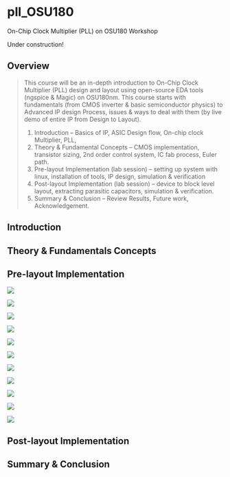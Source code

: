 # pll_OSU180
On-Chip Clock Multiplier (PLL) on OSU180 Workshop

Under construction!

## Overview

> This course will be an in-depth introduction to On-Chip Clock Multiplier (PLL) design and layout using open-source EDA tools (ngspice & Magic) on OSU180nm. This course starts with fundamentals (from CMOS inverter & basic semiconductor physics) to Advanced IP design Process, issues & ways to deal with them (by live demo of entire IP from Design to Layout).
> 
> 1. Introduction – Basics of IP, ASIC Design flow, On-chip clock Multiplier, PLL,
> 2. Theory & Fundamental Concepts – CMOS implementation, transistor sizing, 2nd order control system, IC fab process, Euler path.
> 3. Pre-layout Implementation (lab session) – setting up system with linux, installation of tools, IP design, simulation & verification
> 4. Post-layout Implementation (lab session) – device to block level layout, extracting parasitic capacitors, simulation & verification.
> 5. Summary & Conclusion – Review Results, Future work, Acknowledgement.

## Introduction

## Theory & Fundamentals Concepts

## Pre-layout Implementation

![](images/Captura%20de%20tela%202021-10-19%20150909.png)

![](images/Captura%20de%20tela%202021-10-19%20151034.png)

![](images/Captura%20de%20tela%202021-10-19%20151125.png)

![](images/Captura%20de%20tela%202021-10-19%20151126.png)

![](images/Captura%20de%20tela%202021-10-19%20151304.png)

![](images/Captura%20de%20tela%202021-10-19%20151421.png)

![](images/Captura%20de%20tela%202021-10-19%20151919.png)

![](images/Captura%20de%20tela%202021-10-19%20152016.png)

![](images/Captura%20de%20tela%202021-10-19%20152250.png)

![](images/Captura%20de%20tela%202021-10-19%20152333.png)

![](images/Captura%20de%20tela%202021-10-19%20152516.png)

## Post-layout Implementation

## Summary & Conclusion
